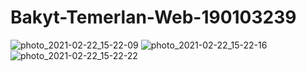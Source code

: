 # Bakyt-Temerlan-Web-190103239
![photo_2021-02-22_15-22-09](https://user-images.githubusercontent.com/78796519/108688151-c9815900-7521-11eb-9683-3cda4bcb402b.jpg)
![photo_2021-02-22_15-22-16](https://user-images.githubusercontent.com/78796519/108688459-20872e00-7522-11eb-87ec-bddbe7a39749.jpg)
![photo_2021-02-22_15-22-22](https://user-images.githubusercontent.com/78796519/108688516-3694ee80-7522-11eb-9f0a-a735db23a2ca.jpg)
